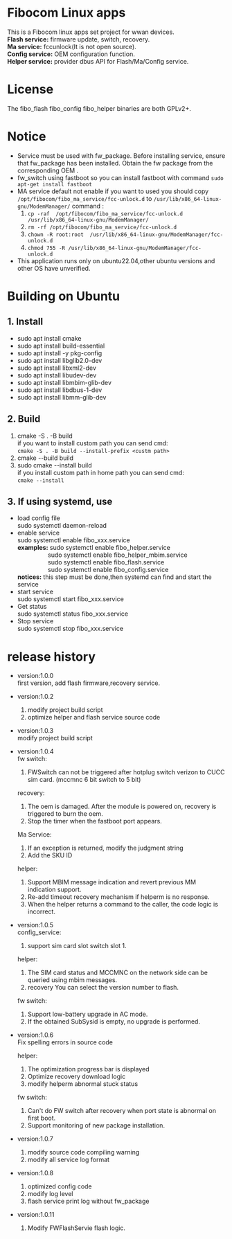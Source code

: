 # Fibocom Linux apps
This is a Fibocom linux apps set project for wwan devices.<br>
  **Flash service:** firmware update, switch, recovery.<br>
  **Ma service:** fccunlock(It is not open source).<br>
  **Config service:** OEM configuration function.<br>
  **Helper service:** provider dbus API for Flash/Ma/Config service.<br>

# License
The fibo_flash fibo_config  fibo_helper binaries are both GPLv2+.<br>

# Notice
  - Service must be used with fw_package. Before installing service, ensure that fw_package has been installed. Obtain the fw package from the corresponding OEM .<br>
  - fw_switch using fastboot so you can install fastboot with command `sudo apt-get install fastboot`<br>
  - MA service default not enable if you want to used you should copy `/opt/fibocom/fibo_ma_service/fcc-unlock.d` to `/usr/lib/x86_64-linux-gnu/ModemManager/` command :
    1. `cp -raf  /opt/fibocom/fibo_ma_service/fcc-unlock.d  /usr/lib/x86_64-linux-gnu/ModemManager/`
    2. `rm -rf /opt/fibocom/fibo_ma_service/fcc-unlock.d`
    3. `chown -R root:root  /usr/lib/x86_64-linux-gnu/ModemManager/fcc-unlock.d`
    4. `chmod 755 -R /usr/lib/x86_64-linux-gnu/ModemManager/fcc-unlock.d`
- This application runs only on ubuntu22.04,other ubuntu versions and other OS have unverified.
# Building on Ubuntu

## 1. Install

- sudo apt install cmake<br>
- sudo apt install build-essential<br>
- sudo apt install -y pkg-config<br>
- sudo apt install libglib2.0-dev<br>
- sudo apt install libxml2-dev<br>
- sudo apt install libudev-dev<br>
- sudo apt install libmbim-glib-dev<br>
- sudo apt install libdbus-1-dev<br>
- sudo apt install libmm-glib-dev<br>

## 2. Build
1. cmake -S . -B build<br>
  if you want to install custom path you can send cmd:<br>
    `cmake -S . -B build --install-prefix <custm path>` <br>
2. cmake --build build<br>
3. sudo cmake --install build<br>
  if you install custom path in home path you can send cmd:<br>
    `cmake --install`<br>

## 3. If using systemd, use
- load config file<br>
  sudo systemctl daemon-reload
- enable service<br>
  sudo systemctl enable fibo_xxx.service<br>
  **examples:** sudo systemctl enable fibo_helper.service<br>
&emsp;&emsp;&emsp;&emsp;&emsp;sudo systemctl enable fibo_helper_mbim.service<br>
&emsp;&emsp;&emsp;&emsp;&emsp;sudo systemctl enable fibo_flash.service<br>
&emsp;&emsp;&emsp;&emsp;&emsp;sudo systemctl enable fibo_config.service<br>
**notices:** this step must be done,then systemd can find and start the service<br>
- start service<br>
	sudo systemctl start fibo_xxx.service<br>
- Get status<br>
	sudo systemctl status fibo_xxx.service<br>
- Stop service<br>
	sudo systemctl stop fibo_xxx.service<br>

# release history
- version:1.0.0<br>
  first version, add  flash firmware,recovery  service.<br>
- version:1.0.2<br>
  1. modify project build script<br>
  2. optimize helper and flash service source code<br>
- version:1.0.3<br>
  modify project build script<br>
- version:1.0.4<br>
  fw switch:<br>
  1. FWSwitch can not be triggered after hotplug switch verizon to CUCC sim card. (mccmnc 6 bit switch to 5 bit) <br>

  recovery: <br>
  1. The oem is damaged. After the module is powered on, recovery is triggered to burn the oem.<br>
  2. Stop the timer when the fastboot port appears.<br>

  Ma Service:<br>
  1. If an exception is returned, modify the judgment string<br>
  2. Add the SKU ID<br>

  helper:<br>
  1. Support MBIM message indication and revert previous MM indication support.<br>
  2. Re-add timeout recovery mechanism if helperm is no response.<br>
  3. When the helper returns a command to the caller, the code logic is incorrect.<br>
- version:1.0.5<br>
  config_service:<br>
  1. support sim card slot switch slot 1.<br>
  
  helper:<br>
  1. The SIM card status and MCCMNC on the network side can be queried using mbim messages.<br>
  2. recovery You can select the version number to flash.<br>

  fw switch:<br>
  1. Support low-battery upgrade in AC mode.<br>
  2. If the obtained SubSysid is empty, no upgrade is performed.<br>

- version:1.0.6<br>
  Fix spelling errors in source code<br>
  
  helper:<br>
  1. The optimization progress bar is displayed<br>
  2. Optimize recovery download logic<br>
  3. modify helperm abnormal stuck status<br>
 
  fw switch:<br>
  1. Can't do FW switch after recovery when port state is abnormal on first boot.<br>
  2. Support monitoring of new package installation.<br>

- version:1.0.7<br>
  1. modify source code compiling warning<br>
  2. modify all service log format<br>

- version:1.0.8<br>
  1. optimized config code<br>
  2. modify log level<br>
  3. flash service print log without fw_package<br>

- version:1.0.11<br>
  1. Modify FWFlashServie flash logic.<br>
